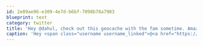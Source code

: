 ```yaml
---
id: 2e09ae96-e309-4e7d-b6bf-7098b78a7903
blueprint: text
category: twitter
title: 'Hey @dahul, check out this geocache with the fam sometime. Amazing view of the Similkameen valley http://bit.ly/fEqezy'
caption: 'Hey <span class="username username_linked">@<a href="https://twitter.com/dahul" title="Darren Hull (dahul)">dahul</a></span>, check out this geocache with the fam sometime. Amazing view of the Similkameen valley http://bit.ly/fEqezy'
---
```

